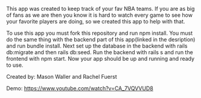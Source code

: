 This app was created to keep track of your fav NBA teams.  If you are as big of fans as we are then you know it is hard to watch every game to see how your favorite players are doing, so we created this app to help with that.

To use this app you must fork this repository and run npm install. You must do the same thing with the backend part of this app(linked in the desription) and run bundle install.  Next set up the database in the backend with rails db:migrate and then rails db:seed. Run the backend with rails s and run the frontend with npm start.  Now your app should be up and running and ready to use.

Created by: Mason Waller and Rachel Fuerst

Demo: https://www.youtube.com/watch?v=CA_7VQVVUD8
